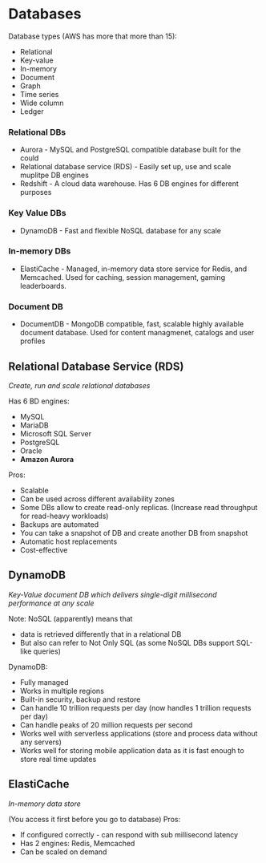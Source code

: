 # Databases

Database types (AWS has more that more than 15):

* Relational
* Key-value
* In-memory
* Document
* Graph
* Time series
* Wide column
* Ledger

### Relational DBs

* Aurora - MySQL and PostgreSQL compatible database built for the could
* Relational database service (RDS) - Easily set up, use and scale muplitpe DB engines
* Redshift - A cloud data warehouse. Has 6 DB engines for different purposes

### Key Value DBs

* DynamoDB - Fast and flexible NoSQL database for any scale

### In-memory DBs

* ElastiCache - Managed, in-memory data store service for Redis, and Memcached. Used for caching, session management,
  gaming leaderboards.

### Document DB

* DocumentDB - MongoDB compatible, fast, scalable highly available document database. Used for content managmenet,
  catalogs and user profiles

## Relational Database Service (RDS)

*Create, run and scale relational databases*

Has 6 BD engines:

* MySQL
* MariaDB
* Microsoft SQL Server
* PostgreSQL
* Oracle
* **Amazon Aurora**

Pros:

* Scalable
* Can be used across different availability zones
* Some DBs allow to create read-only replicas. (Increase read throughput for read-heavy workloads)
* Backups are automated
* You can take a snapshot of DB and create another DB from snapshot
* Automatic host replacements
* Cost-effective

## DynamoDB

*Key-Value document DB which delivers single-digit millisecond performance at any scale*

Note: NoSQL (apparently) means that

* data is retrieved differently that in a relational DB
* But also can refer to Not Only SQL (as some NoSQL DBs support SQL-like queries)

DynamoDB:

* Fully managed
* Works in multiple regions
* Built-in security, backup and restore
* Can handle 10 trillion requests per day (now handles 1 trillion requests per day)
* Can handle peaks of 20 million requests per second
* Works well with serverless applications (store and process data without any servers)
* Works well for storing mobile application data as it is fast enough to store real time updates

## ElastiCache

*In-memory data store*

(You access it first before you go to database)
Pros:

* If configured correctly - can respond with sub millisecond latency
* Has 2 engines: Redis, Memcached
* Can be scaled on demand